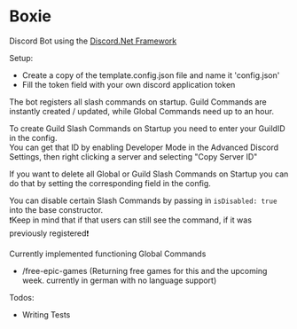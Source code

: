 # Boxie

Discord Bot using the [Discord.Net Framework](https://discordnet.dev/)

Setup:
- Create a copy of the template.config.json file and name it 'config.json'
- Fill the token field with your own discord application token

The bot registers all slash commands on startup. Guild Commands are instantly created / updated, while Global Commands need up to an hour.

To create Guild Slash Commands on Startup you need to enter your GuildID in the config.\
You can get that ID by enabling Developer Mode in the Advanced Discord Settings, then right clicking a server and selecting "Copy Server ID"

If you want to delete all Global or Guild Slash Commands on Startup you can do that by setting the corresponding field in the config.

You can disable certain Slash Commands by passing in `isDisabled: true` into the base constructor.\
❗Keep in mind that if that users can still see the command, if it was previously registered❗

Currently implemented functioning Global Commands
- /free-epic-games (Returning free games for this and the upcoming week. currently in german with no language support)

Todos:
- Writing Tests
